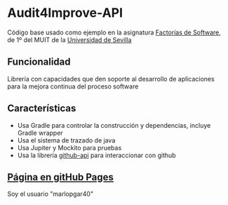 # Audit4Improve-API

Código base usado como ejemplo en la asignatura [Factorías de Software](https://www.us.es/estudiar/que-estudiar/oferta-de-masteres/master-universitario-en-ingenieria-de-telecomunicacion-0/52040007), de 1º del MUIT de la [Universidad de Sevilla](https://www.us.es)

## Funcionalidad
Librería con capacidades que den soporte al desarrollo de aplicaciones para la mejora continua del proceso software

## Características
- Usa Gradle para controlar la construcción y dependencias, incluye Gradle wrapper
- Usa el sistema de trazado de java
- Usa Jupiter y Mockito para pruebas
- Usa la librería [github-api](https://mvnrepository.com/artifact/org.kohsuke/github-api/1.301) para interaccionar con github

## [Página en gitHub Pages](https://mit-fs.github.io/Audit4Improve-API/)

Soy el usuario "marlopgar40"